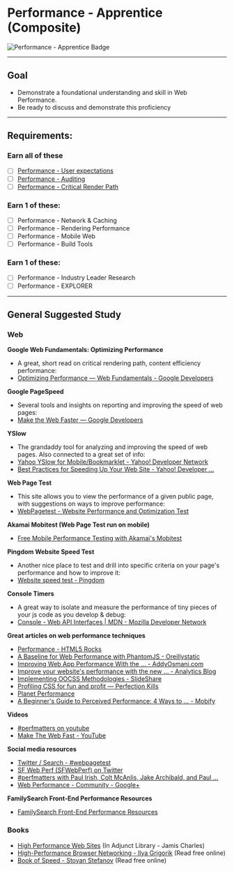 # Performance - Apprentice (Composite)

![Performance - Apprentice Badge](http://familysearch.org/badge.png "Performance - Apprentice Badge")


-----


## Goal
- Demonstrate a foundational understanding and skill in Web Performance.
- Be ready to discuss and demonstrate this proficiency


-----


## Requirements:

### Earn all of these
  - [ ] [Performance - User expectations](_micro_user-expectations.md)
  - [ ] [Performance - Auditing](_micro_auditing.md)
  - [ ] [Performance - Critical Render Path](_micro_critical-render-path.md)

### Earn 1 of these:
  - [ ] Performance - Network & Caching
  - [ ] Performance - Rendering Performance
  - [ ] Performance - Mobile Web
  - [ ] Performance - Build Tools

### Earn 1 of these:
  - [ ] Performance - Industry Leader Research
  - [ ] Performance - EXPLORER

<!-- ### BONUS:
  - For every badge earned beyond requirements, get an extra mark "+?"
  - [ ] Earn all the badges in a composite to achieve "ace?" status -->


-----


## General Suggested Study

### Web

**Google Web Fundamentals: Optimizing Performance**  
  - A great, short read on critical rendering path, content efficiency performance:
  - [Optimizing Performance — Web Fundamentals - Google Developers](https://developers.google.com/web/fundamentals/performance/)

**Google PageSpeed**  
  - Several tools and insights on reporting and improving the speed of web pages:
  - [Make the Web Faster — Google Developers](https://developers.google.com/speed/)

**YSlow**  
  - The grandaddy tool for analyzing and improving the speed of web pages. Also connected to a great set of info:
  - [Yahoo YSlow for Mobile/Bookmarklet - Yahoo! Developer Network](https://developer.yahoo.com/yslow/)
  - [Best Practices for Speeding Up Your Web Site - Yahoo! Developer ...](https://developer.yahoo.com/performance/rules.html)

**Web Page Test**  
  - This site allows you to view the performance of a given public page, with suggestions on ways to improve performance:
  - [WebPagetest - Website Performance and Optimization Test](http://www.webpagetest.org/)

**Akamai Mobitest (Web Page Test run on mobile)**  
  - [Free Mobile Performance Testing with Akamai&#39;s Mobitest](http://mobitest.akamai.com/)

**Pingdom Website Speed Test**  
  - Another nice place to test and drill into specific criteria on your page's performance and how to improve it:
  - [Website speed test - Pingdom](http://tools.pingdom.com/)

**Console Timers**  
  - A great way to isolate and measure the performance of tiny pieces of your js code as you develop & debug:
  - [Console - Web API Interfaces | MDN - Mozilla Developer Network](https://developer.mozilla.org/en-US/docs/Web/API/console)

**Great articles on web performance techniques**  
  - [Performance - HTML5 Rocks](http://www.html5rocks.com/en/features/performance)
  - [A Baseline for Web Performance with PhantomJS - Oreillystatic](http://cdn.oreillystatic.com/en/assets/1/event/94/A%20Baseline%20for%20Web%20Performance%20with%20PhantomJS%20Presentation.pdf)
  - [Improving Web App Performance With the ... - AddyOsmani.com](http://addyosmani.com/blog/performance-optimisation-with-timeline-profiles/)
  - [Improve your website&#39;s performance with the new ... - Analytics Blog](http://analytics.blogspot.com/2013/11/improve-your-websites-performance-with.html)
  - [Implementing OOCSS Methodologies - SlideShare](http://www.slideshare.net/DanOlsavsky/oocss-20284331)
  - [Profiling CSS for fun and profit — Perfection Kills](http://perfectionkills.com/profiling-css-for-fun-and-profit-optimization-notes/)
  - [Planet Performance](http://www.perfplanet.com/)
  - [A Beginner&#39;s Guide to Perceived Performance: 4 Ways to ... - Mobify](http://www.mobify.com/blog/beginners-guide-to-perceived-performance/)

**Videos**  
  - [#perfmatters on youtube](https://www.youtube.com/results?q=perfmatters)
  - [Make The Web Fast - YouTube](http://www.youtube.com/playlist?list=PL1B4F4863AEE2B122)

**Social media resources**  
  - [Twitter / Search - #webpagetest](https://twitter.com/hashtag/webpagetest)
  - [SF Web Perf (SFWebPerf) on Twitter](https://twitter.com/SFWebPerf)
  - [#perfmatters with Paul Irish, Colt McAnlis, Jake Archibald, and Paul ...](http://www.meetup.com/sfhtml5/events/131694202/)
  - [Web Performance - Community - Google+](https://plus.google.com/communities/113993151878673122189)

**FamilySearch Front-End Performance Resources**  
  - [FamilySearch Front-End Performance Resources](https://almtools.ldschurch.org/fhconfluence/display/Product/Front-End+Performance+Resources)


### Books
- [High Performance Web Sites](http://www.amazon.com/exec/obidos/ASIN/0596529309/webperforinc) (In Adjunct Library - Jamis Charles)
- [High-Performance Browser Networking - Ilya Grigorik](http://chimera.labs.oreilly.com/books/1230000000545/index.html) (Read free online)
- [Book of Speed - Stoyan Stefanov](http://www.bookofspeed.com/) (Read free online)
